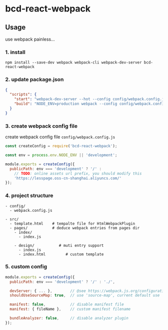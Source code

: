 # bcd-react-webpack


## Usage

use webpack painless...


### 1. install

```shell
npm install --save-dev webpack webpack-cli webpack-dev-server bcd-react-webpack
```


### 2. update package.json

```json
{
  "scripts": {
    "start": "webpack-dev-server --hot --config config/webpack.config.js",
    "build": "NODE_ENV=production webpack --config config/webpack.config.js"
  }
}
```

### 3. create webpack config file

create webpack config file `config/webpack.config.js`

```js
const createConfig = require('bcd-react-webpack');

const env = process.env.NODE_ENV || 'development';

module.exports = createConfig({
  publicPath: env === 'development' ? '/' :
    // TODO: online assets url prefix, you should modify this
    'https://lesspage.oss-cn-shanghai.aliyuncs.com/'
});
```

### 4. project structure

```
- config/
  - webpack.config.js

- src/
  - template.html    # tempalte file for HtmlWebpackPlugin
  - pages/           # deduce webpack entries from pages dir
    - index/
      - index.js

    - design/           # muti entry support
      - index.js
      - index.html         # custom template
```



### 5. custom config


```js
module.exports = createConfig({
  publicPath: env === 'development' ? '/' : './',

  devServer: { ... },        // @see https://webpack.js.org/configuration/dev-server/
  shouldUseSourceMap: true,  // use 'source-map', current default use 'cheap-module-source-map'

  manifest: false,           // disable manifest file
  manifest: { fileName },    // custom manifest filename

  bundleAnalyzer: false,     // disable analyzer plugin
});
```

